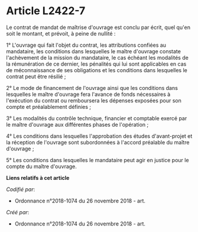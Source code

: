 # Article L2422-7

Le contrat de mandat de maîtrise d'ouvrage est conclu par écrit, quel qu'en soit le montant, et prévoit, à peine de nullité :

1° L'ouvrage qui fait l'objet du contrat, les attributions confiées au mandataire, les conditions dans lesquelles le maître
d'ouvrage constate l'achèvement de la mission du mandataire, le cas échéant les modalités de la rémunération de ce dernier,
les pénalités qui lui sont applicables en cas de méconnaissance de ses obligations et les conditions dans lesquelles le
contrat peut être résilié ;

2° Le mode de financement de l'ouvrage ainsi que les conditions dans lesquelles le maître d'ouvrage fera l'avance de fonds
nécessaires à l'exécution du contrat ou remboursera les dépenses exposées pour son compte et préalablement définies ;

3° Les modalités du contrôle technique, financier et comptable exercé par le maître d'ouvrage aux différentes phases de
l'opération ;

4° Les conditions dans lesquelles l'approbation des études d'avant-projet et la réception de l'ouvrage sont subordonnées à
l'accord préalable du maître d'ouvrage ;

5° Les conditions dans lesquelles le mandataire peut agir en justice pour le compte du maître d'ouvrage.

**Liens relatifs à cet article**

_Codifié par_:

  - Ordonnance n°2018-1074 du 26 novembre 2018 - art.

_Créé par_:

  - Ordonnance n°2018-1074 du 26 novembre 2018 - art.
